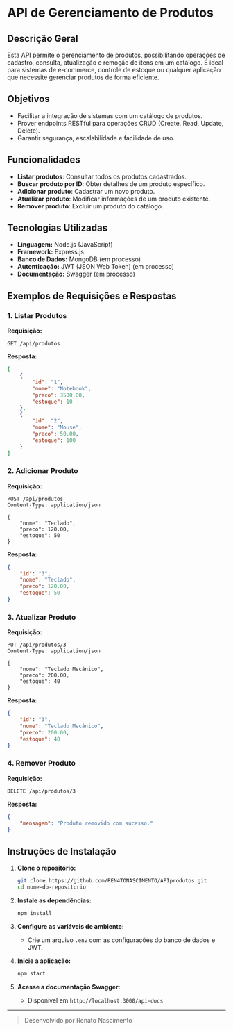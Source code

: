 # API de Gerenciamento de Produtos

## Descrição Geral

Esta API permite o gerenciamento de produtos, possibilitando operações de cadastro, consulta, atualização e remoção de itens em um catálogo. É ideal para sistemas de e-commerce, controle de estoque ou qualquer aplicação que necessite gerenciar produtos de forma eficiente.

## Objetivos

- Facilitar a integração de sistemas com um catálogo de produtos.
- Prover endpoints RESTful para operações CRUD (Create, Read, Update, Delete).
- Garantir segurança, escalabilidade e facilidade de uso.

## Funcionalidades

- **Listar produtos**: Consultar todos os produtos cadastrados.
- **Buscar produto por ID**: Obter detalhes de um produto específico.
- **Adicionar produto**: Cadastrar um novo produto.
- **Atualizar produto**: Modificar informações de um produto existente.
- **Remover produto**: Excluir um produto do catálogo.

## Tecnologias Utilizadas

- **Linguagem:** Node.js (JavaScript)
- **Framework:** Express.js
- **Banco de Dados:** MongoDB (em processo)
- **Autenticação:** JWT (JSON Web Token) (em processo)
- **Documentação:** Swagger (em processo)

## Exemplos de Requisições e Respostas

### 1. Listar Produtos

**Requisição:**
```http
GET /api/produtos
```

**Resposta:**
```json
[
    {
        "id": "1",
        "nome": "Notebook",
        "preco": 3500.00,
        "estoque": 10
    },
    {
        "id": "2",
        "nome": "Mouse",
        "preco": 50.00,
        "estoque": 100
    }
]
```

### 2. Adicionar Produto

**Requisição:**
```http
POST /api/produtos
Content-Type: application/json

{
    "nome": "Teclado",
    "preco": 120.00,
    "estoque": 50
}
```

**Resposta:**
```json
{
    "id": "3",
    "nome": "Teclado",
    "preco": 120.00,
    "estoque": 50
}
```

### 3. Atualizar Produto

**Requisição:**
```http
PUT /api/produtos/3
Content-Type: application/json

{
    "nome": "Teclado Mecânico",
    "preco": 200.00,
    "estoque": 40
}
```

**Resposta:**
```json
{
    "id": "3",
    "nome": "Teclado Mecânico",
    "preco": 200.00,
    "estoque": 40
}
```

### 4. Remover Produto

**Requisição:**
```http
DELETE /api/produtos/3
```

**Resposta:**
```json
{
    "mensagem": "Produto removido com sucesso."
}
```

## Instruções de Instalação

1. **Clone o repositório:**
     ```bash
     git clone https://github.com/REN4TONASCIMENTO/APIprodutos.git
     cd nome-do-repositorio
     ```

2. **Instale as dependências:**
     ```bash
     npm install
     ```

3. **Configure as variáveis de ambiente:**
     - Crie um arquivo `.env` com as configurações do banco de dados e JWT.

4. **Inicie a aplicação:**
     ```bash
     npm start
     ```

5. **Acesse a documentação Swagger:**
     - Disponível em `http://localhost:3000/api-docs`

---

> Desenvolvido por Renato Nascimento

